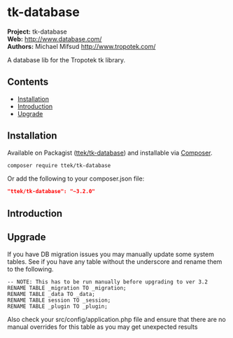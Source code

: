 # tk-database 

__Project:__ tk-database  
__Web:__ <http://www.database.com/>  
__Authors:__ Michael Mifsud <http://www.tropotek.com/>  

  
A database lib for the Tropotek tk library.

## Contents

- [Installation](#installation)
- [Introduction](#introduction)
- [Upgrade](#upgrade)

## Installation

Available on Packagist ([ttek/tk-database](http://packagist.org/packages/ttek/tk-database))
and installable via [Composer](http://getcomposer.org/).

```bash
composer require ttek/tk-database
```

Or add the following to your composer.json file:

```json
"ttek/tk-database": "~3.2.0"
```


## Introduction




## Upgrade

If you have DB migration issues you may manually update some system tables. 
See if you have any table without the underscore and rename them to the following.

```mysql
-- NOTE: This has to be run manually before upgrading to ver 3.2
RENAME TABLE _migration TO _migration;
RENAME TABLE _data TO _data;
RENAME TABLE session TO _session;
RENAME TABLE _plugin TO _plugin;
```
Also check your src/config/application.php file and ensure that there are no manual
overrides for this table as you may get unexpected results

